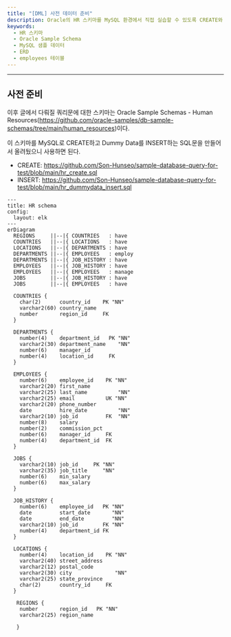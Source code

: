 ```yaml
---
title: "[DML] 사전 데이터 준비"
description: Oracle의 HR 스키마를 MySQL 환경에서 직접 실습할 수 있도록 CREATE와 INSERT SQL 스크립트를 제공하고, ERD를 통해 테이블 간 관계를 시각적으로 이해합니다.
keywords:
  - HR 스키마
  - Oracle Sample Schema
  - MySQL 샘플 데이터
  - ERD
  - employees 테이블
---
```

---
## 사전 준비

이후 글에서 다뤄질 쿼리문에 대한 스키마는 Oracle Sample Schemas - Human Resources(https://github.com/oracle-samples/db-sample-schemas/tree/main/human_resources)이다.

이 스키마를 MySQL로 CREATE하고 Dummy Data를 INSERT하는 SQL문을 만들어서 올려뒀으니 사용하면 된다.
- CREATE: https://github.com/Son-Hunseo/sample-database-query-for-test/blob/main/hr_create.sql
- INSERT: https://github.com/Son-Hunseo/sample-database-query-for-test/blob/main/hr_dummydata_insert.sql

```mermaid
---
title: HR schema
config:
  layout: elk
---
erDiagram
  REGIONS     ||--|{ COUNTRIES   : have
  COUNTRIES   ||--|{ LOCATIONS   : have
  LOCATIONS   ||--|{ DEPARTMENTS : have
  DEPARTMENTS ||--|{ EMPLOYEES   : employ
  DEPARTMENTS ||--|{ JOB_HISTORY : have
  EMPLOYEES   ||--|{ JOB_HISTORY : have
  EMPLOYEES   ||--|{ EMPLOYEES   : manage
  JOBS        ||--|{ JOB_HISTORY : have
  JOBS        ||--|{ EMPLOYEES   : have

  COUNTRIES {
    char(2)      country_id    PK "NN"
    varchar2(60) country_name
    number       region_id     FK
  }

  DEPARTMENTS {
    number(4)    department_id   PK "NN"
    varchar2(30) department_name    "NN"
    number(6)    manager_id
    number(4)    location_id     FK
  }

  EMPLOYEES {
    number(6)    employee_id    PK "NN"
    varchar2(20) first_name
    varchar2(25) last_name          "NN"
    varchar2(25) email          UK "NN"
    varchar2(20) phone_number
    date         hire_date          "NN"
    varchar2(10) job_id         FK  "NN"
    number(8)    salary
    number(2)    commission_pct
    number(6)    manager_id     FK
    number(4)    department_id  FK
  }

  JOBS {
    varchar2(10) job_id     PK "NN"
    varchar2(35) job_title     "NN"
    number(6)    min_salary
    number(6)    max_salary
  }

  JOB_HISTORY {
    number(6)    employee_id   PK "NN"
    date         start_date       "NN"
    date         end_date         "NN"
    varchar2(10) job_id        FK "NN"
    number(4)    department_id FK
  }

  LOCATIONS {
    number(4)    location_id    PK "NN"
    varchar2(40) street_address
    varchar2(12) postal_code
    varchar2(30) city              "NN"
    varchar2(25) state_province
    char(2)      country_id     FK
  }

   REGIONS {
    number       region_id   PK "NN"
    varchar2(25) region_name

   }

```

